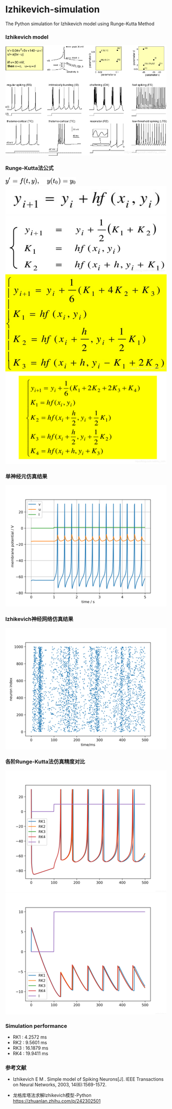 # Izhikevich-simulation
The Python simulation for Izhikevich model using Runge-Kutta Method

### Izhikevich model
![avatar](./images/model.png)

### Runge-Kutta法公式
![avatar](./images/problem.png)
![avatar](./images/RK1.png)
![avatar](./images/RK2.png)
![avatar](./images/RK3.png)
![avatar](./images/RK4.png)

### 单神经元仿真结果
![avatar](./images/single.png)

### Izhikevich神经网络仿真结果
![avatar](./images/Izhikevich-Network.png)

### 各阶Runge-Kutta法仿真精度对比
![avatar](./images/sim1.png)
![avatar](./images/sim2.png)

### Simulation performance
- RK1 : 4.2572 ms
- RK2 : 9.5601 ms
- RK3 : 16.1879 ms
- RK4 : 19.9411 ms

### 参考文献
- Izhikevich E M . Simple model of Spiking Neurons[J]. IEEE Transactions on Neural Networks, 2003, 14(6):1569-1572.

- 龙格库塔法求解Izhikevich模型-Python https://zhuanlan.zhihu.com/p/242302501